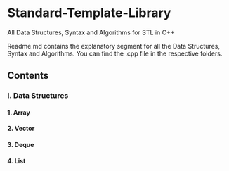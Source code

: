 # Standard-Template-Library
All Data Structures, Syntax and Algorithms for STL in C++

Readme.md contains the explanatory segment for all the Data Structures, Syntax and Algorithms.
You can find the .cpp file in the respective folders.
## Contents
### I. Data Structures
#### 1. Array
#### 2. Vector
#### 3. Deque
#### 4. List


